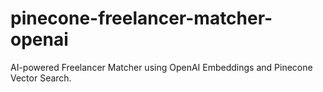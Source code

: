 # pinecone-freelancer-matcher-openai
AI-powered Freelancer Matcher using OpenAI Embeddings and Pinecone Vector Search.
